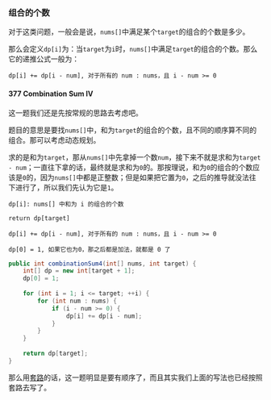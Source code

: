 ### 组合的个数

对于这类问题，一般会是说，`nums[]`中满足某个`target`的组合的个数是多少。

那么会定义`dp[i]`为：当`target`为`i`时，`nums[]`中满足`target`的组合的个数。那么它的递推公式一般为：

```
dp[i] += dp[i - num], 对于所有的 num : nums，且 i - num >= 0
```

#### 377 Combination Sum Ⅳ

这一题我们还是先按常规的思路去考虑吧。

题目的意思是要找`nums[]`中，和为`target`的组合的个数，且不同的顺序算不同的组合。那可以考虑动态规划。

求的是和为`target`，那从`nums[]`中先拿掉一个数`num`，接下来不就是求和为`target - num`；一直往下拿的话，最终就是求和为`0`的。那按理说，和为`0`的组合的个数应该是`0`的，因为`nums[]`中都是正整数；但是如果把它置为`0`，之后的推导就没法往下进行了，所以我们先认为它是`1`。

```
dp[i]: nums[] 中和为 i 的组合的个数

return dp[target]
```

```
dp[i] += dp[i - num], 对于所有的 num : nums，且 i - num >= 0
```

```
dp[0] = 1, 如果它也为0，那之后都是加法，就都是 0 了
```

```java
public int combinationSum4(int[] nums, int target) {
    int[] dp = new int[target + 1];
    dp[0] = 1;
    
    for (int i = 1; i <= target; ++i) {
        for (int num : nums) {
            if (i - num >= 0) {
                dp[i] += dp[i - num];
            }
        }
    }
    
    return dp[target];
}
```

那么用[套路](https://github.com/HUST-WZY/AlgsWithRiceWine/blob/main/DynamicProgramming/knapsack/%E5%A5%97%E8%B7%AF.md)的话，这一题明显是要有顺序了，而且其实我们上面的写法也已经按照套路去写了。

